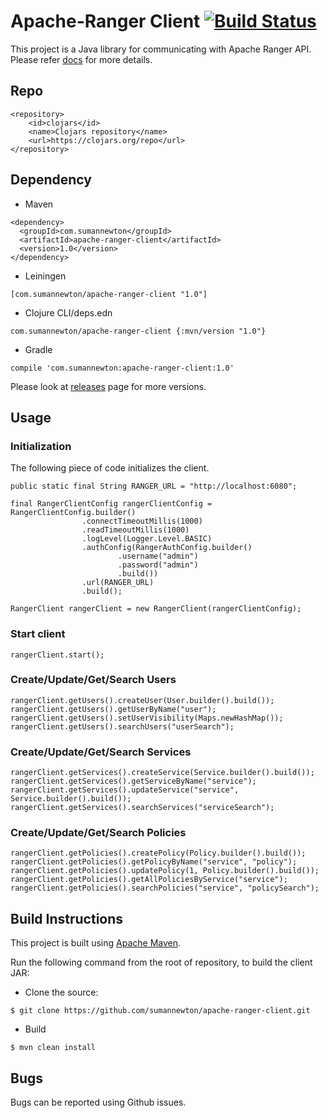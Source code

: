 # Apache-Ranger Client  [![Build Status](https://app.travis-ci.com/sumannewton/apache-ranger-client.svg?branch=master)](https://app.travis-ci.com/sumannewton/apache-ranger-client.svg?branch=master)
This project is a Java library for communicating with Apache Ranger API. Please refer [docs](https://cwiki.apache.org/confluence/display/RANGER/Index) for more details.

## Repo
```
<repository>
    <id>clojars</id>
    <name>Clojars repository</name>
    <url>https://clojars.org/repo</url>
</repository>
```
## Dependency

- Maven
```
<dependency>
  <groupId>com.sumannewton</groupId>
  <artifactId>apache-ranger-client</artifactId>
  <version>1.0</version>
</dependency>
```
- Leiningen
```
[com.sumannewton/apache-ranger-client "1.0"]
```
- Clojure CLI/deps.edn
```
com.sumannewton/apache-ranger-client {:mvn/version "1.0"}
```
- Gradle
```
compile 'com.sumannewton:apache-ranger-client:1.0'
```
Please look at [releases](https://github.com/sumannewton/apache-ranger-client/releases) page for more versions.

## Usage

### Initialization

The following piece of code initializes the client.

```
public static final String RANGER_URL = "http://localhost:6080";

final RangerClientConfig rangerClientConfig = RangerClientConfig.builder()
                .connectTimeoutMillis(1000)
                .readTimeoutMillis(1000)
                .logLevel(Logger.Level.BASIC)
                .authConfig(RangerAuthConfig.builder()
                        .username("admin")
                        .password("admin")
                        .build())
                .url(RANGER_URL)
                .build();

RangerClient rangerClient = new RangerClient(rangerClientConfig);
```

### Start client
```
rangerClient.start();
```

### Create/Update/Get/Search Users

```
rangerClient.getUsers().createUser(User.builder().build());
rangerClient.getUsers().getUserByName("user");
rangerClient.getUsers().setUserVisibility(Maps.newHashMap());
rangerClient.getUsers().searchUsers("userSearch");
```

### Create/Update/Get/Search Services

```
rangerClient.getServices().createService(Service.builder().build());
rangerClient.getServices().getServiceByName("service");
rangerClient.getServices().updateService("service", Service.builder().build());
rangerClient.getServices().searchServices("serviceSearch");
```

### Create/Update/Get/Search Policies

```
rangerClient.getPolicies().createPolicy(Policy.builder().build());
rangerClient.getPolicies().getPolicyByName("service", "policy");
rangerClient.getPolicies().updatePolicy(1, Policy.builder().build());
rangerClient.getPolicies().getAllPoliciesByService("service");
rangerClient.getPolicies().searchPolicies("service", "policySearch");
```

## Build Instructions

This project is built using [Apache Maven](http://maven.apache.org/).

Run the following command from the root of repository, to build the client JAR:
- Clone the source:
```
$ git clone https://github.com/sumannewton/apache-ranger-client.git
```
- Build
```
$ mvn clean install
```
## Bugs

Bugs can be reported using Github issues.
